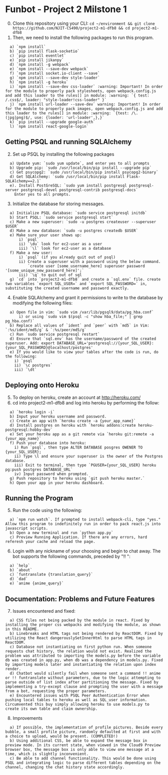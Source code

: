 # Funbot - Project 2 Milstone 1
0. Clone this repository using your CLI:
`cd ~/environment && git clone https://github.com/NJIT-CS490/project2-m1-dfb8 && cd project2-m1-dfb8`
1. Then, we need to install the following packages to run this program.
```
  a) `npm install`  
  b) `pip install flask-socketio`  
  c) `pip install eventlet`  
  e) `pip install jikanpy`
  d) `npm install -g webpack`  
  e) `npm install --save-dev webpack`  
  f) `npm install socket.io-client --save`  
  g) `npm install --save-dev style-loader`
  h) `npm install -g heroku`
  i) `npm install --save-dev css-loader` :warning: Important! In order for the module to properly pack stylesheets, open webpack.config.js and add this loader to the rules[] in module: :warning: `{ test: /.css$/, loader: "style-loader!css-loader" }`
  j) `npm install url-loader --save-dev` warning: Important! In order for the module to properly pack images, open webpack.config.js and add this loader to the rules[] in module: :warning: `{test: /\.(jpg|png)$/, use: {loader: 'url-loader',},}`
  k) `pip install --upgrade google-auth`
  l) `npm install react-google-login`
  ```
 ## Getting PSQL and running SQLAlchemy
2. Set up PSQL by installing the following packages
```
  a) Update yum: `sudo yum update`, and enter yes to all prompts    
  b) Upgrade pip: `sudo /usr/local/bin/pip install --upgrade pip`  
  c) Get psycopg2: `sudo /usr/local/bin/pip install psycopg2-binary`    
  d) Get SQLAlchemy: `sudo /usr/local/bin/pip install Flask-SQLAlchemy==2.1`   
  e). Install PostGreSQL: `sudo yum install postgresql postgresql-server postgresql-devel postgresql-contrib postgresql-docs`    
    Enter yes to all prompts.    
```    
3. Initialize the database for storing messages.
```
  a) Initialize PSQL database: `sudo service postgresql initdb`    
  b) Start PSQL: `sudo service postgresql start`    
  c) Make a new superuser: `sudo -u postgres createuser --superuser $USER`     
  d) Make a new database: `sudo -u postgres createdb $USER`
  e) Make sure your user shows up:
      i) `psql`    
      ii) `\du` look for ec2-user as a user    
      iii) `\l` look for ec2-user as a database   
  f) Make a new user:
      i) `psql` (if you already quit out of psql)    
      ii) Create a superuser with a password using the below command.
          `create user [some_username_here] superuser password '[some_unique_new_password_here]';`  
      iii) `\q` to quit out of sql
  g) `cd` into `project2-m1-dfb8` and create a `sql.env` file. create two variables `export SQL_USER=` and `export SQL_PASSWORD=` in, substituting the created username and password exactly.
```
4. Enable SQLAlchemy and grant it permissions to write to the database by modifying the following files: 
```
  a) Open file in vim: `sudo vim /var/lib/pgsql9/data/pg_hba.conf`
      i) or using `sudo vim $(psql -c "show hba_file;" | grep pg_hba.conf)`  
  b) Replace all values of `ident` and `peer` with `md5` in Vim: `:%s/ident/md5/g` & `:%s/peer/md5/g`  
  c) Run `sudo service postgresql restart`  
  d) Ensure that `sql.env` has the username/password of the created superuser. Add: export DATABASE_URL='postgresql://{your_SQL_USER}:{your_SQL_PASSWORD}@localhost/postgres'
  e) If you would like to view your tables after the code is run, do the following:
    i) `psql`
    ii) `\c postgres`
    iii) `\dt`
 ```   
## Deploying onto Heroku
5. To deploy on heroku, create an account at http://heroku.com/
6. cd into project2-m1-dfb8 and log into heroku by performing the follow:
```
  a) `heroku login -i`
  b) Input your heroku username and password.
  c) Create an app with `heroku create -a {your_app_name}`
  d) Install postgres on heroku with `heroku addons:create heroku-postgresql:hobby-dev`
  e) Set your heroku app as a git remote via `heroku git:remote -a {your_app_name}`
  f) Push your database into heroku:
    i) Run `psql`, then type ALTER DATABASE posgres OWENER TO {your_SQL_USER};
    ii) Type \l and ensure your superuser is the owner of the Postgres database.
    iii) Exit to terminal, then type `PGUSER={your_SQL_USER} heroku pg:push postgres DATABASE_URL`
    iv) Input password when prompted.
  g) Push repository to heroku using `git push heroku master.`
  h) Open your app in your heroku dashboard.
```  
## Running the Program
5. Run the code using the following:  
```
  a) `npm run watch`. If prompted to install webpack-cli, type "yes." Allow this program to indefinitely run in order to pack react.js into javascript scripts.
  b) Open a new terminal and run `python app.py`  
  c) Preview Running Application. If there are any errors, hard referesh your cache and reload the page.
```  
6. Login with any nickname of your choosing and begin to chat away. The bot supports the following commands, preceded by "!! ":
```
  a) `help`
  b) `about`
  c) `funtranslate {translation_query}`
  d) `dad`
  e) `anime {anime_query}`
```  

## Documentation: Problems and Future Features

7. Issues encountered and fixed:
```
  a) CSS files not being packed by the module in react. Fixed by installing the proper css webpacks and modifying the module, as shown in this README.
  b) Linebreaks and HTML tags not being rendered by ReactDOM. Fixed by utilizing the React dangerouslySetInnerHtml to parse HTML tags in ReactDOM.
  c) Database not instantiating on first python run. When someone requests chat history, the relation would not exist. Realized the problem was attributed to importing the models.py before the variable db was created in app.py, when db was a dependency in models.py. Fixed by importing models later and instantiating the relation upon index render.
  d) Chatbot would silently fail when someone sent a command !! anime or !! funtranslate without parameters, due to the logic attempting to parse outside of list index after partitioning the message. Fixed by implementing a try-except clause and prompting the user with a message from a bot, requesting the proper parameters.
  e) Encountered issues with PSQL Peer Authentication Error when pushing local tables to heroku as well as SQL_user information. Circumvented this buy simply allowing heroku to use models.py to create its own table and claim ownership.
 ```
 8. Improvements
 ```
   a) If possible, the implementation of profile pictures. Beside every bubble, a small profile picture, randomly defaulted at first and with a choice to upload, would be present. (COMPLETED!)
   b) Using additional CSS, be able to expand the message box in preview mode. In its current state, when viewed in the Cloud9 Preview browser box, the message box is only able to view one message at a time, which is slightly inconvenient.
   c) Be able to add channel functionality. This would be done using PSQL and integrating logic to parse different tables depending on the channel, changing the chat history state accordingly.
 ```
